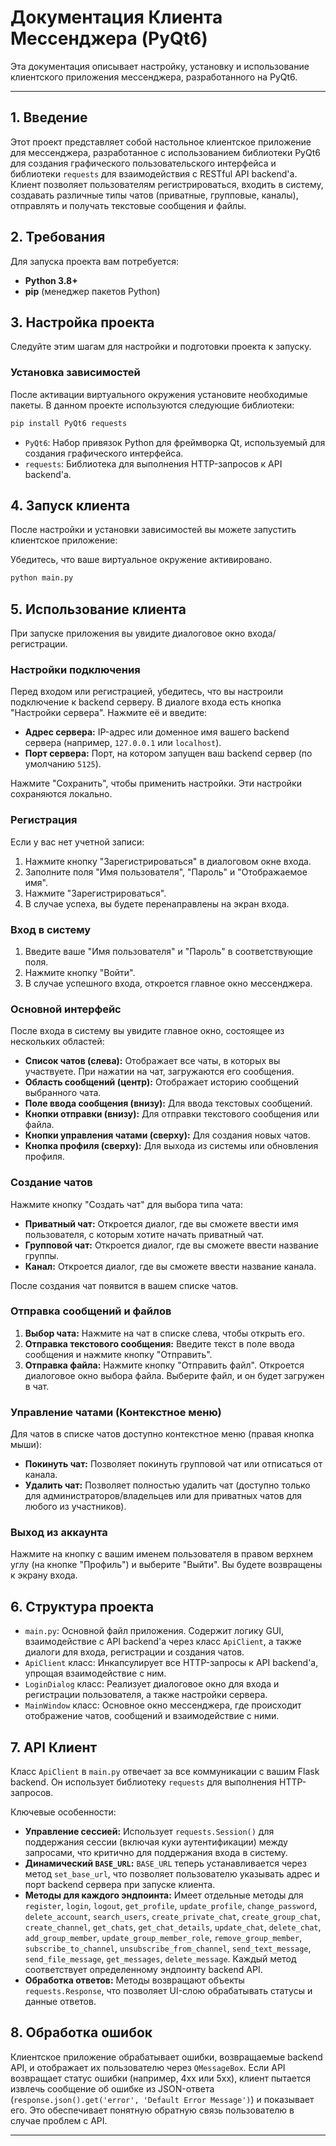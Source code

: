 # Документация Клиента Мессенджера (PyQt6)

Эта документация описывает настройку, установку и использование клиентского приложения мессенджера, разработанного на PyQt6.

---

## 1. Введение

Этот проект представляет собой настольное клиентское приложение для мессенджера, разработанное с использованием библиотеки PyQt6 для создания графического пользовательского интерфейса и библиотеки `requests` для взаимодействия с RESTful API backend'а. Клиент позволяет пользователям регистрироваться, входить в систему, создавать различные типы чатов (приватные, групповые, каналы), отправлять и получать текстовые сообщения и файлы.

## 2. Требования

Для запуска проекта вам потребуется:

* **Python 3.8+**
* **pip** (менеджер пакетов Python)

## 3. Настройка проекта

Следуйте этим шагам для настройки и подготовки проекта к запуску.

### Установка зависимостей

После активации виртуального окружения установите необходимые пакеты. В данном проекте используются следующие библиотеки:

```bash
pip install PyQt6 requests
```

  * `PyQt6`: Набор привязок Python для фреймворка Qt, используемый для создания графического интерфейса.
  * `requests`: Библиотека для выполнения HTTP-запросов к API backend'а.

## 4\. Запуск клиента

После настройки и установки зависимостей вы можете запустить клиентское приложение:

Убедитесь, что ваше виртуальное окружение активировано.

```bash
python main.py
```

## 5\. Использование клиента

При запуске приложения вы увидите диалоговое окно входа/регистрации.

### Настройки подключения

Перед входом или регистрацией, убедитесь, что вы настроили подключение к backend серверу. В диалоге входа есть кнопка "Настройки сервера". Нажмите её и введите:

  * **Адрес сервера:** IP-адрес или доменное имя вашего backend сервера (например, `127.0.0.1` или `localhost`).
  * **Порт сервера:** Порт, на котором запущен ваш backend сервер (по умолчанию `5125`).

Нажмите "Сохранить", чтобы применить настройки. Эти настройки сохраняются локально.

### Регистрация

Если у вас нет учетной записи:

1.  Нажмите кнопку "Зарегистрироваться" в диалоговом окне входа.
2.  Заполните поля "Имя пользователя", "Пароль" и "Отображаемое имя".
3.  Нажмите "Зарегистрироваться".
4.  В случае успеха, вы будете перенаправлены на экран входа.

### Вход в систему

1.  Введите ваше "Имя пользователя" и "Пароль" в соответствующие поля.
2.  Нажмите кнопку "Войти".
3.  В случае успешного входа, откроется главное окно мессенджера.

### Основной интерфейс

После входа в систему вы увидите главное окно, состоящее из нескольких областей:

  * **Список чатов (слева):** Отображает все чаты, в которых вы участвуете. При нажатии на чат, загружаются его сообщения.
  * **Область сообщений (центр):** Отображает историю сообщений выбранного чата.
  * **Поле ввода сообщения (внизу):** Для ввода текстовых сообщений.
  * **Кнопки отправки (внизу):** Для отправки текстового сообщения или файла.
  * **Кнопки управления чатами (сверху):** Для создания новых чатов.
  * **Кнопка профиля (сверху):** Для выхода из системы или обновления профиля.

### Создание чатов

Нажмите кнопку "Создать чат" для выбора типа чата:

  * **Приватный чат:** Откроется диалог, где вы сможете ввести имя пользователя, с которым хотите начать приватный чат.
  * **Групповой чат:** Откроется диалог, где вы сможете ввести название группы.
  * **Канал:** Откроется диалог, где вы сможете ввести название канала.

После создания чат появится в вашем списке чатов.

### Отправка сообщений и файлов

1.  **Выбор чата:** Нажмите на чат в списке слева, чтобы открыть его.
2.  **Отправка текстового сообщения:** Введите текст в поле ввода сообщения и нажмите кнопку "Отправить".
3.  **Отправка файла:** Нажмите кнопку "Отправить файл". Откроется диалоговое окно выбора файла. Выберите файл, и он будет загружен в чат.

### Управление чатами (Контекстное меню)

Для чатов в списке чатов доступно контекстное меню (правая кнопка мыши):

  * **Покинуть чат:** Позволяет покинуть групповой чат или отписаться от канала.
  * **Удалить чат:** Позволяет полностью удалить чат (доступно только для администраторов/владельцев или для приватных чатов для любого из участников).

### Выход из аккаунта

Нажмите на кнопку с вашим именем пользователя в правом верхнем углу (на кнопке "Профиль") и выберите "Выйти". Вы будете возвращены к экрану входа.

## 6\. Структура проекта

  * `main.py`: Основной файл приложения. Содержит логику GUI, взаимодействие с API backend'а через класс `ApiClient`, а также диалоги для входа, регистрации и создания чатов.
  * `ApiClient` класс: Инкапсулирует все HTTP-запросы к API backend'а, упрощая взаимодействие с ним.
  * `LoginDialog` класс: Реализует диалоговое окно для входа и регистрации пользователя, а также настройки сервера.
  * `MainWindow` класс: Основное окно мессенджера, где происходит отображение чатов, сообщений и взаимодействие с ними.

## 7\. API Клиент

Класс `ApiClient` в `main.py` отвечает за все коммуникации с вашим Flask backend. Он использует библиотеку `requests` для выполнения HTTP-запросов.

Ключевые особенности:

  * **Управление сессией:** Использует `requests.Session()` для поддержания сессии (включая куки аутентификации) между запросами, что критично для поддержания входа в систему.
  * **Динамический `BASE_URL`:** `BASE_URL` теперь устанавливается через метод `set_base_url`, что позволяет пользователю указывать адрес и порт backend сервера при запуске клиента.
  * **Методы для каждого эндпоинта:** Имеет отдельные методы для `register`, `login`, `logout`, `get_profile`, `update_profile`, `change_password`, `delete_account`, `search_users`, `create_private_chat`, `create_group_chat`, `create_channel`, `get_chats`, `get_chat_details`, `update_chat`, `delete_chat`, `add_group_member`, `update_group_member_role`, `remove_group_member`, `subscribe_to_channel`, `unsubscribe_from_channel`, `send_text_message`, `send_file_message`, `get_messages`, `delete_message`. Каждый метод соответствует определенному эндпоинту backend API.
  * **Обработка ответов:** Методы возвращают объекты `requests.Response`, что позволяет UI-слою обрабатывать статусы и данные ответов.

## 8\. Обработка ошибок

Клиентское приложение обрабатывает ошибки, возвращаемые backend API, и отображает их пользователю через `QMessageBox`. Если API возвращает статус ошибки (например, 4xx или 5xx), клиент пытается извлечь сообщение об ошибке из JSON-ответа (`response.json().get('error', 'Default Error Message')`) и показывает его. Это обеспечивает понятную обратную связь пользователю в случае проблем с API.

-----